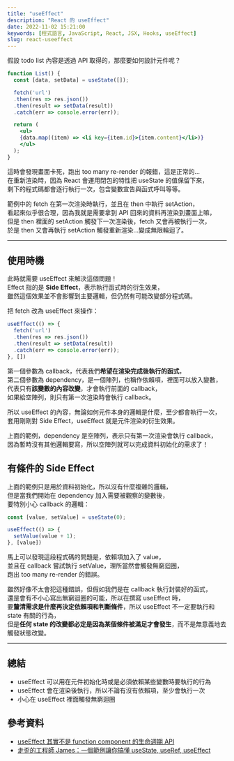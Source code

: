 ```yaml
---
title: "useEffect"
description: "React 的 useEffect"
date: 2022-11-02 15:21:00
keywords: [程式語言, JavaScript, React, JSX, Hooks, useEffect]
slug: react-useeffect
---
```


假設 todo list 內容是透過 API 取得的，那麼要如何設計元件呢？

```jsx
function List() {
  const [data, setData] = useState([]);

  fetch('url')
  .then(res => res.json())
  .then(result => setData(result))
  .catch(err => console.error(err));

  return (
    <ul>
    {data.map((item) => <li key={item.id}>{item.content}</li>)}
    </ul>
  );
}
```

這時會發現畫面卡死，跑出 too many re-render 的報錯，這是正常的...  
在重新渲染時，因為 React 會運用閉包的特性把 useState 的值保留下來，  
剩下的程式碼都會逐行執行一次，包含變數宣告與函式呼叫等等。  

範例中的 fetch 在第一次渲染時執行，並且在 then 中執行 setAction，  
看起來似乎很合理，因為我就是需要拿到 API 回來的資料再渲染到畫面上嘛，  
但是 then 裡面的 setAction 觸發下一次渲染後，fetch 又會再被執行一次，  
於是 then 又會再執行 setAction 觸發重新渲染...變成無限輪迴了。

---
## 使用時機

此時就需要 useEffect 來解決這個問題！  
Effect 指的是 **Side Effect**，表示執行函式時的衍生效果，  
雖然這個效果並不會影響到主要邏輯，但仍然有可能改變部分程式碼。 

把 fetch 改為 useEffect 來操作：

```jsx
useEffect(() => {
  fetch('url')
  .then(res => res.json())
  .then(result => setData(result))
  .catch(err => console.error(err));
}, [])
```

第一個參數為 callback，代表我們**希望在渲染完成後執行的函式**，  
第二個參數為 dependency，是一個陣列，也稱作依賴項，裡面可以放入變數，  
代表只有**該變數的內容改變**，才會執行前面的 callback，  
如果給空陣列，則只有第一次渲染時會執行 callback。

所以 useEffect 的內容，無論如何元件本身的邏輯是什麼，至少都會執行一次，  
套用剛剛對 Side Effect，useEffect 就是元件渲染的衍生效果。

上面的範例，dependency 是空陣列，表示只有第一次渲染會執行 callback，  
因為暫時沒有其他邏輯要寫，所以空陣列就可以完成資料初始化的需求了！  

## 有條件的 Side Effect

上面的範例只是用於資料初始化，所以沒有什麼複雜的邏輯，  
但是當我們開始在 dependency 加入需要被觀察的變數後，  
要特別小心 callback 的邏輯：

```jsx
const [value, setValue] = useState(0);

useEffect(() => {
  setValue(value + 1);
}, [value])
```

馬上可以發現這段程式碼的問題是，依賴項加入了 value，  
並且在 callback 嘗試執行 setValue，理所當然會觸發無窮迴圈，  
跑出 too many re-render 的錯誤。

雖然好像不太會犯這種錯誤，但假如我們是在 callback 執行封裝好的函式，  
還是會有不小心寫出無窮迴圈的可能，所以在撰寫 useEffect 時，  
要**釐清需求是什麼再決定依賴項和判斷條件**，所以 useEffect 不一定要執行和 state 有關的行為，  
但是**任何 state 的改變都必定是因為某個條件被滿足才會發生**，而不是無意義地去觸發狀態改變。

---

## 總結

- useEffect 可以用在元件初始化時或是必須依賴某些變數時要執行的行為
- useEffect 會在渲染後執行，所以不論有沒有依賴項，至少會執行一次
- 小心在 useEffect 裡面觸發無窮迴圈

## 參考資料

- [useEffect 其實不是 function component 的生命週期 API](https://ithelp.ithome.com.tw/articles/10305220)
- [走歪的工程師 James：一個範例讓你搞懂 useState, useRef, useEffect](https://www.youtube.com/watch?v=q0C5g4WIrKU)
